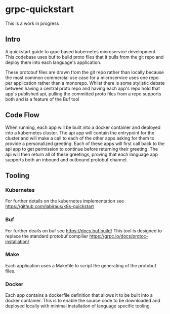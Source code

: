 # grpc-quickstart

This is a work in progress

## Intro

A quickstart guide to grpc based kubernetes microservice development
This codebase uses buf to build proto files that it pulls from the git repo and deploy them into each language's application.

These protobuf files are drawn from the git repo rather than locally because the most common commercial use case for a microservice uses one repo per application rather than a monorepo. Whilst there is some stylistic debate between having a central proto repo and having each app's repo hold that app's published api, pulling the committed proto files from a repo supports both and is a feature of the Buf tool

## Code Flow

When running, each app will be built into a docker container and deployed into a kubernetes cluster.
The api app will contain the entrypoint for the cluster and will make a call to each of the other apps asking for them to provide a personalized greeting.
Each of these apps will first call back to the api app to get permission to continue before returning their greeting.
The api will then return all of these greetings, proving that each language app supports both an inbound and outbound protobuf channel.

## Tooling

### Kubernetes

For further details on the kubernetes implementation see <https://github.com/labiraus/k8s-quickstart>

### Buf

For further deails on buf see <https://docs.buf.build/>
This tool is designed to replace the standard protobuf compilier <https://grpc.io/docs/protoc-installation/>

### Make

Each application uses a Makefile to script the generating of the protobuf files.

### Docker

Each app contains a dockerfile definition that allows it to be built into a docker container. This is to enable the source code to be downloaded and deployed locally with minimal installation of language specific tooling.
